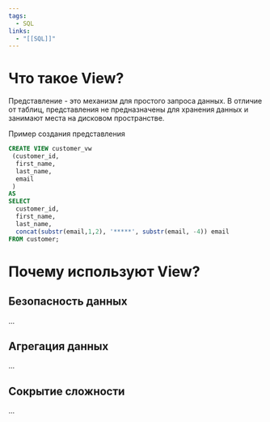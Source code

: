 ```yaml
---
tags:
  - SQL
links:
  - "[[SQL]]"
---
```

# Что такое View?
Представление - это механизм для простого запроса данных. В отличие от таблиц, представления не предназначены для хранения данных и занимают места на дисковом пространстве.

Пример создания представления
```sql
CREATE VIEW customer_vw
 (customer_id,
  first_name,
  last_name,
  email 
 )
AS
SELECT 
  customer_id,
  first_name,
  last_name,
  concat(substr(email,1,2), '*****', substr(email, -4)) email
FROM customer;
```

# Почему используют View?
## Безопасность данных
...
## Агрегация данных
...
## Сокрытие сложности
...
